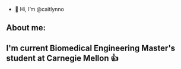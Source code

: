 - 👋 Hi, I’m @caitlynno
## About me: 
## I'm current Biomedical Engineering Master's student at Carnegie Mellon 👍
